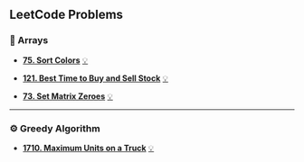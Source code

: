 ## LeetCode Problems

### 📂 Arrays
- **[75. Sort Colors](https://leetcode.com/problems/sort-colors/)**   [💡](https://github.com/RockAchi/DSA-Problems/blob/main/75.%20Sort%20Colors)

- **[121. Best Time to Buy and Sell Stock](https://leetcode.com/problems/best-time-to-buy-and-sell-stock/)**   [💡](https://github.com/RockAchi/DSA-Problems/blob/main/121.%20Best%20Time%20to%20Buy%20and%20Sell%20Stock.cpp)

- **[73. Set Matrix Zeroes](https://leetcode.com/problems/set-matrix-zeroes/)**   [💡](https://github.com/RockAchi/DSA-Problems/blob/main/73.%20Set%20Matrix%20Zeroes.cpp)

---

### ⚙️ Greedy Algorithm
- **[1710. Maximum Units on a Truck](https://leetcode.com/problems/maximum-units-on-a-truck/)**   [💡]()
